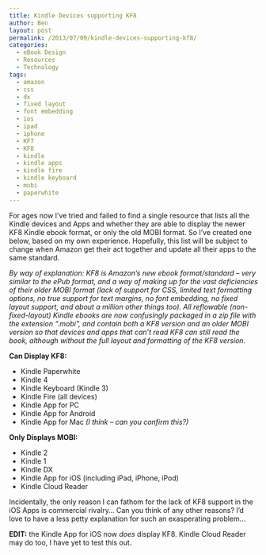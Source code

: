 ```yaml
---
title: Kindle Devices supporting KF8
author: Ben
layout: post
permalink: /2013/07/09/kindle-devices-supporting-kf8/
categories:
  - eBook Design
  - Resources
  - Technology
tags:
  - amazon
  - css
  - dx
  - fixed layout
  - font embedding
  - ios
  - ipad
  - iphone
  - KF7
  - KF8
  - kindle
  - kindle apps
  - kindle fire
  - kindle keyboard
  - mobi
  - paperwhite
---
```

For ages now I&#8217;ve tried and failed to find a single resource that lists all the Kindle devices and Apps and whether they are able to display the newer KF8 Kindle ebook format, or only the old MOBI format. So I&#8217;ve created one below, based on my own experience. Hopefully, this list will be subject to change when Amazon get their act together and update all their apps to the same standard.

*By way of explanation: KF8 is Amazon&#8217;s new ebook format/standard &#8211; very similar to the ePub format, and a way of making up for the vast deficiencies of their older MOBI format (lack of support for CSS, limited text formatting options, no true support for text margins, no font embedding, no fixed layout support, and about a million other things too). All reflowable (non-fixed-layout) Kindle ebooks are now confusingly packaged in a zip file with the extension &#8220;.mobi&#8221;, and contain both a KF8 version and an older MOBI version so that devices and apps that can&#8217;t read KF8 can still read the book, although without the full layout and formatting of the KF8 version.*

**Can Display KF8:**

*   Kindle Paperwhite
*   Kindle 4
*   Kindle Keyboard (Kindle 3)
*   Kindle Fire (all devices)
*   Kindle App for PC
*   Kindle App for Android
*   Kindle App for Mac *(I think &#8211; can you confirm this?)*

**Only Displays MOBI:**

*   Kindle 2
*   Kindle 1
*   Kindle DX
*   Kindle App for iOS (including iPad, iPhone, iPod)
*   Kindle Cloud Reader

Incidentally, the only reason I can fathom for the lack of KF8 support in the iOS Apps is commercial rivalry&#8230; Can you think of any other reasons? I&#8217;d love to have a less petty explanation for such an exasperating problem&#8230;

**EDIT:** the Kindle App for iOS now *does* display KF8. Kindle Cloud Reader may do too, I have yet to test this out.